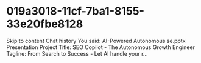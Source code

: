 # 019a3018-11cf-7ba1-8155-33e20fbe8128
Skip to content Chat history  You said: AI-Powered Autonomous se.pptx Presentation Project Title: SEO Copilot - The Autonomous Growth Engineer Tagline: From Search to Success - Let AI handle your r...

